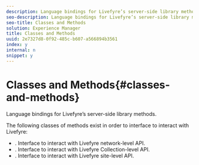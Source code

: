 ```yaml
---
description: Language bindings for Livefyre’s server-side library methods.
seo-description: Language bindings for Livefyre’s server-side library methods.
seo-title: Classes and Methods
solution: Experience Manager
title: Classes and Methods
uuid: 2e7327d8-0f92-485c-b607-a566894b3561
index: y
internal: n
snippet: y
---
```


# Classes and Methods{#classes-and-methods}

Language bindings for Livefyre’s server-side library methods.

The following classes of methods exist in order to interface to interact with Livefyre:

* [](../c-installing-libraries/c-installing-libraries.md). Interface to interact with Livefyre network-level API.
* [](../c-installing-libraries/c-collection-methods.md#c_collection_methods). Interface to interact with Livefyre Collection-level API.
* [](../c-installing-libraries/c-site-methods.md#c_site_methods). Interface to interact with Livefyre site-level API.

